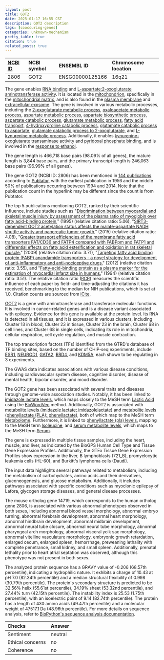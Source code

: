 ```yaml
---
layout: post
title: GOT2
date: 2025-01-17 16:55 CST
description: GOT2 description
tags: [cooccuring-genes]
categories: unknown-mechanism
pretty_table: true
citation: true
related_posts: true
---
```




| [NCBI ID](https://www.ncbi.nlm.nih.gov/gene/2806) | NCBI symbol | ENSEMBL ID | Chromosome location |
| :-------- | :------- | :-------- | :------- |
| 2806  | GOT2 | ENSG00000125166 | 16q21 |



The gene enables [RNA binding](https://amigo.geneontology.org/amigo/term/GO:0003723) and [L-aspartate:2-oxoglutarate aminotransferase activity](https://amigo.geneontology.org/amigo/term/GO:0004069). It is located in the [mitochondrion](https://amigo.geneontology.org/amigo/term/GO:0005739), specifically in the [mitochondrial matrix](https://amigo.geneontology.org/amigo/term/GO:0005759), and is also found in the [plasma membrane](https://amigo.geneontology.org/amigo/term/GO:0005886) and [extracellular exosome](https://amigo.geneontology.org/amigo/term/GO:0070062). The gene is involved in various metabolic processes, including the [2-oxoglutarate metabolic process](https://amigo.geneontology.org/amigo/term/GO:0006103), [oxaloacetate metabolic process](https://amigo.geneontology.org/amigo/term/GO:0006107), [aspartate metabolic process](https://amigo.geneontology.org/amigo/term/GO:0006531), [aspartate biosynthetic process](https://amigo.geneontology.org/amigo/term/GO:0006532), [aspartate catabolic process](https://amigo.geneontology.org/amigo/term/GO:0006533), [glutamate metabolic process](https://amigo.geneontology.org/amigo/term/GO:0006536), [fatty acid transport](https://amigo.geneontology.org/amigo/term/GO:0015908), [4-hydroxyproline catabolic process](https://amigo.geneontology.org/amigo/term/GO:0019470), [glutamate catabolic process to aspartate](https://amigo.geneontology.org/amigo/term/GO:0019550), [glutamate catabolic process to 2-oxoglutarate](https://amigo.geneontology.org/amigo/term/GO:0019551), and [L-kynurenine metabolic process](https://amigo.geneontology.org/amigo/term/GO:0097052). Additionally, it enables [kynurenine-oxoglutarate transaminase activity](https://amigo.geneontology.org/amigo/term/GO:0016212) and [pyridoxal phosphate binding](https://amigo.geneontology.org/amigo/term/GO:0030170), and is involved in the [response to ethanol](https://amigo.geneontology.org/amigo/term/GO:0045471).


The gene length is 466,718 base pairs (98.09% of all genes), the mature length is 3,844 base pairs, and the primary transcript length is 246,063 base pairs (96.99% of all genes).


The gene GOT2 (NCBI ID: 2806) has been mentioned in [144 publications](https://pubmed.ncbi.nlm.nih.gov/?term=%22GOT2%22) according to [Pubtator](https://academic.oup.com/nar/article/47/W1/W587/5494727), with the earliest publication in 1956 and the middle 50% of publications occurring between 1994 and 2014. Note that the publication count in the hyperlink may be different since the count is from Pubtator.


The top 5 publications mentioning GOT2, ranked by their scientific influence, include studies such as "[Discrimination between myocardial and skeletal muscle injury by assessment of the plasma ratio of myoglobin over fatty acid-binding protein.](https://pubmed.ncbi.nlm.nih.gov/7586251)" (1995) (relative citation ratio: 5.06), "[SIRT3-dependent GOT2 acetylation status affects the malate-aspartate NADH shuttle activity and pancreatic tumor growth.](https://pubmed.ncbi.nlm.nih.gov/25755250)" (2015) (relative citation ratio: 4.08), "[Greater transport efficiencies of the membrane fatty acid transporters FAT/CD36 and FATP4 compared with FABPpm and FATP1 and differential effects on fatty acid esterification and oxidation in rat skeletal muscle.](https://pubmed.ncbi.nlm.nih.gov/19380575)" (2009) (relative citation ratio: 3.71), "[Targeting fatty acid binding protein (FABP) anandamide transporters - a novel strategy for development of anti-inflammatory and anti-nociceptive drugs.](https://pubmed.ncbi.nlm.nih.gov/23236415)" (2012) (relative citation ratio: 3.55), and "[Fatty-acid-binding protein as a plasma marker for the estimation of myocardial infarct size in humans.](https://pubmed.ncbi.nlm.nih.gov/8130020)" (1994) (relative citation ratio: 3.51). The relative citation ratio ([RCR](https://journals.plos.org/plosbiology/article?id=10.1371/journal.pbio.1002541)) measures the scientific influence of each paper by field- and time-adjusting the citations it has received, benchmarking to the median for NIH publications, which is set at 1.0. Citation counts are sourced from [iCite](https://icite.od.nih.gov).


[GOT2](https://www.proteinatlas.org/ENSG00000125166-GOT2) is a gene with aminotransferase and transferase molecular functions. It is involved in cancer-related genes and is a disease variant associated with epilepsy. Evidence for this gene is available at the protein level. Its RNA is detected in all tissues, and it is expressed in various clusters, including Cluster 13 in blood, Cluster 23 in tissue, Cluster 23 in the brain, Cluster 68 in cell lines, and Cluster 68 in single cells, indicating its role in mitochondria, cellular respiration, cell cycle regulation, and muscle contraction.


The top transcription factors (TFs) identified from the GTRD's database of TF binding sites, based on the number of CHIP-seq experiments, include [ESR1](https://www.ncbi.nlm.nih.gov/gene/2099), [NEUROD1](https://www.ncbi.nlm.nih.gov/gene/4760), [GATA2](https://www.ncbi.nlm.nih.gov/gene/2624), [BRD4](https://www.ncbi.nlm.nih.gov/gene/23476), and [KDM5A](https://www.ncbi.nlm.nih.gov/gene/5927), each shown to be regulating in 3 experiments.



The GWAS data indicates associations with various disease conditions, including cardiovascular system disease, cognitive disorder, disease of mental health, bipolar disorder, and mood disorder.


The GOT2 gene has been associated with several traits and diseases through genome-wide association studies. Notably, it has been linked to [imidazole lactate levels](https://pubmed.ncbi.nlm.nih.gov/36357675), which maps closely to the MeSH term [Lactic Acid](https://meshb.nlm.nih.gov/record/ui?ui=D019344) using the [BioWordVec](https://www.nature.com/articles/s41597-019-0055-0) method. Additionally, GOT2 is associated with [metabolite levels (imidazole lactate; imidazolelactate)](https://pubmed.ncbi.nlm.nih.gov/37253714) and [metabolite levels (phenyllactate (PLA); phenyllactate)](https://pubmed.ncbi.nlm.nih.gov/37253714), both of which map to the MeSH term [Metabolome](https://meshb.nlm.nih.gov/record/ui?ui=D055442). Furthermore, it is linked to [phenyllactate (pla) levels](https://pubmed.ncbi.nlm.nih.gov/36357675), mapping to the MeSH term [Isoleucine](https://meshb.nlm.nih.gov/record/ui?ui=D007532), and [serum metabolite levels](https://pubmed.ncbi.nlm.nih.gov/33031748), which maps to the MeSH term [Serum](https://meshb.nlm.nih.gov/record/ui?ui=D044967).


The gene is expressed in multiple tissue samples, including the heart, muscle, and liver, as indicated by the BioGPS Human Cell Type and Tissue Gene Expression Profiles. Additionally, the GTEx Tissue Gene Expression Profiles show expression in the liver, B lymphoblasts (721_B), promyelocytic leukemia cells (HL-60), and Burkitt's lymphoma cells (Daudi).


The input data highlights several pathways related to metabolism, including the metabolism of carbohydrates, amino acids and their derivatives, gluconeogenesis, and glucose metabolism. Additionally, it includes pathways associated with specific conditions such as myoclonic epilepsy of Lafora, glycogen storage diseases, and general disease processes.


The mouse ortholog gene 14719, which corresponds to the human ortholog gene 2806, is associated with various abnormal phenotypes observed in both sexes, including abnormal blood vessel morphology, abnormal embryo turning, abnormal forebrain development, abnormal heart morphology, abnormal hindbrain development, abnormal midbrain development, abnormal neural tube closure, abnormal neural tube morphology, abnormal pharyngeal arch morphology, abnormal visceral yolk sac morphology, abnormal vitelline vasculature morphology, embryonic growth retardation, enlarged cecum, enlarged spleen, hemorrhage, preweaning lethality with complete penetrance, small kidney, and small spleen. Additionally, prenatal lethality prior to heart atrial septation was observed, although this phenotype was not present in both sexes.


The analyzed protein sequence has a GRAVY value of -0.206 (68.57th percentile), indicating a hydrophilic nature. It exhibits a charge of 10.43 at pH 7.0 (82.34th percentile) and a median structural flexibility of 0.998 (30.79th percentile). The protein's secondary structure is predicted to be 32.56% helix (55.61st percentile), 34.19% sheet (53.32nd percentile), and 27.44% turn (42.15th percentile). The instability index is 25.53 (1.75th percentile), with an isoelectric point of 9.14 (82.74th percentile). The protein has a length of 430 amino acids (49.47th percentile) and a molecular weight of 47517.1 Da (48.96th percentile). For more details on sequence analysis, refer to [BioPython's sequence analysis documentation](https://biopython.org/docs/1.75/api/Bio.SeqUtils.ProtParam.html).





| Checks    | Answer |
| :-------- | :------- |
| Sentiment  | neutral   |
| Ethical concerns | no     |
| Coherence    | no    |